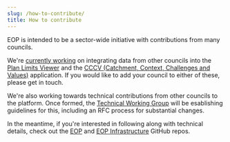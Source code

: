 ```yaml
---
slug: /how-to-contribute/
title: How to contribute
---
```


EOP is intended to be a sector-wide initiative with contributions from many
councils.

We're [currently working](/current-status) on integrating data from other
councils into the [Plan Limits Viewer](/plan-limits-viewer) and the [CCCV (Catchment, Context, Challenges and Values)](/cccv) application. If you would like to add your council to either of these, please get in touch.

We're also working towards technical contributions from other councils to the
platform. Once formed, the [Technical Working Group](/#technical-working-group)
will be esablishing guidelines for this, including an RFC process for
substantial changes.

In the meantime, if you're interested in following along with technical details,
check out the
[EOP](https://github.com/Greater-Wellington-Regional-Council/Environmental-Outcomes-Platform)
and
[EOP Infrastructure](https://github.com/Greater-Wellington-Regional-Council/Environmental-Outcomes-Platform-Infrastructure)
GitHub repos.

